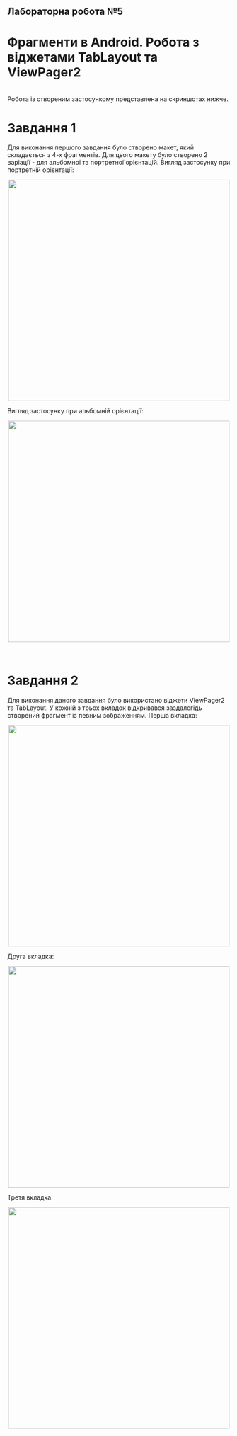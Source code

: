 ## Лабораторна робота №5
# Фрагменти в Android. Робота з віджетами TabLayout та ViewPager2
<br>
Робота із створеним застосункому представлена на скриншотах нижче.

# Завдання 1
Для виконання першого завдання було створено макет, який складається з 4-х фрагментів.
Для цього макету було створено 2 варіації - для альбомної та портретної орієнтацій.
Вигляд застосунку при портретній орієнтації:
<p align="center">
  <img src="../screenshots/LabTask5/screenshot_1.png" width="500"/>
</p>
Вигляд застосунку при альбомній орієнтації:
<p align="center">
  <img src="../screenshots/LabTask5/screenshot_2.png" width="500"/>
</p>
<br>

# Завдання 2
Для виконання даного завдання було використано віджети ViewPager2 та TabLayout.
У кожній з трьох вкладок відкривався заздалегідь створений фрагмент із певним зображенням.
Перша вкладка:
<p align="center">
  <img src="../screenshots/LabTask5/screenshot_3.png" width="500"/>
</p>
Друга вкладка:
<p align="center">
  <img src="../screenshots/LabTask5/screenshot_4.png" width="500"/>
</p>
Третя вкладка:
<p align="center">
  <img src="../screenshots/LabTask5/screenshot_5.png" width="500"/>
</p>
